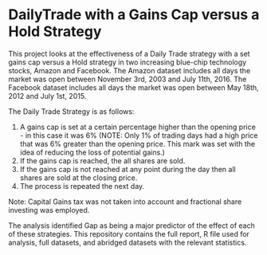 # DailyTrade with a Gains Cap versus a Hold Strategy

This project looks at the effectiveness of a Daily Trade strategy with a set gains cap versus a Hold strategy in two increasing blue-chip technology stocks, Amazon and Facebook. The Amazon dataset includes all days the market was open between November 3rd, 2003 and July 11th, 2016. The Facebook dataset includes all days the market was open between May 18th, 2012 and July 1st, 2015.

The Daily Trade Strategy is as follows:
1. A gains cap is set at a certain percentage higher than the opening price - in this case it was 6% (NOTE: Only 1% of trading days had a high price that was 6% greater than the opening price. This mark was set with the idea of reducing the loss of potential gains.)
2. If the gains cap is reached, the all shares are sold.
3. If the gains cap is not reached at any point during the day then all shares are sold at the closing price.
4. The process is repeated the next day.

Note: Capital Gains tax was not taken into account and fractional share investing was employed.

The analysis identified Gap as being a major predictor of the effect of each of these strategies. This repository contains the full report, R file used for analysis, full datasets, and abridged datasets with the relevant statistics. 
